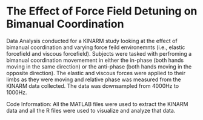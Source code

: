 # The Effect of Force Field Detuning on Bimanual Coordination

Data Analysis conducted for a KINARM study looking at the effect of bimanual coordination and varying force feild environemnts (i.e., elastic forcefield and viscous forcefield). Subjects were tasked with perfroming a bimanual coordination movemement in either the in-phase (both hands moving in the same direction) or the anti-phase (both hands moving in the opposite direction). The elastic and viscous forces were applied to their limbs as they were moving and relative phase was measured from the KINARM data collected. The data was downsampled from 4000Hz to 1000Hz.


Code Information: All the MATLAB files were used to extract the KINARM data and all the R files were used to visualize and analyze that data.
